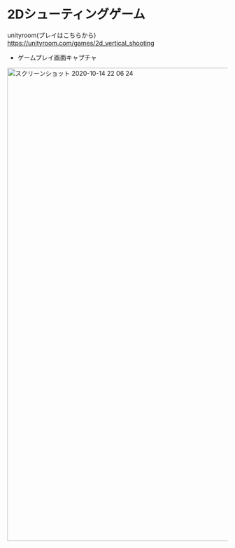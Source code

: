 # 2Dシューティングゲーム

unityroom(プレイはこちらから)
https://unityroom.com/games/2d_vertical_shooting
- ゲームプレイ画面キャプチャ
<img width="1079" alt="スクリーンショット 2020-10-14 22 06 24" src="https://user-images.githubusercontent.com/37255570/95993325-ef0e9f80-0e69-11eb-99dc-aa679f9a14b9.png">
